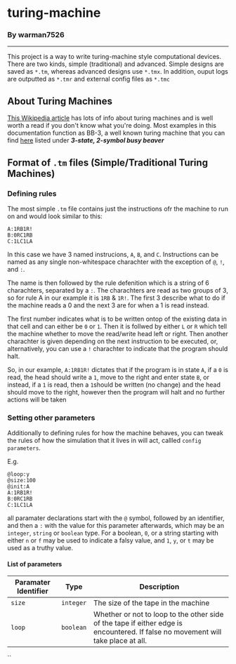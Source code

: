 # turing-machine
### By warman7526
---
This project is a way to write turing-machine style computational devices. There are two kinds, simple (traditional) and advanced. Simple designs are saved as `*.tm`, whereas advanced designs use `*.tmx`. In addition, ouput logs are outputted as `*.tmr` and external config files as `*.tmc`

## About Turing Machines
[This Wikipedia article](https://en.wikipedia.org/wiki/Turing_machine) has lots of info about turing machines and is well worth a read if you don't know what you're doing. Most examples in this documentation function as BB-3, a well known turing machine that you can find [here](https://en.wikipedia.org/wiki/Busy_beaver#List_of_busy_beavers) listed under ***3-state, 2-symbol busy beaver***

## Format of `.tm` files (Simple/Traditional Turing Machines)
### Defining rules
The most simple `.tm` file contains just the instructions ofr the machine to run on and would look similar to this:
```
A:1RB1R!
B:0RC1RB
C:1LC1LA
```
In this case we have 3 named instrucions, `A`, `B`, and `C`. Instructions can be named as any single non-whitespace charachter with the exception of `@`, `!`, and `:`.

The name is then followed by the rule defenition which is a string of 6 charachters, separated by a `:`. The charachters are read as two groups of 3, so for rule A in our example it is `1RB` & `1R!`. The first 3 describe what to do if the machine reads a 0 and the next 3 are for when a 1 is read instead.

The first number indicates what is to be written ontop of the existing data in that cell and can either be `0` or `1`. Then it is follwed by either `L` or `R` which tell the machine whether to move the read/write head left or right. Then another charachter is given depending on the next instruction to be executed, or, alternatively, you can use a `!` charachter to indicate that the program should halt.

So,  in our example, `A:1RB1R!` dictates that if the program is in state `A`, if a `0` is read, the head should write a `1`, move to the right and enter state `B`, or instead, if a `1` is read, then a `1`should be written (no change) and the head should move to the right, however then the program will halt and no further actions will be taken

### Setting other parameters
Additionally to defining rules for how the machine behaves, you can tweak the rules of how the simulation that it lives in will act, callled `config parameters`.

E.g.
```
@loop:y
@size:100
@init:A
A:1RB1R!
B:0RC1RB
C:1LC1LA
```
all paramater declarations start with the `@` symbol, followed by an identifier, and then a `:` with the value for this parameter afterwards, which may be an `integer`, `string` or `boolean` type. For a boolean, `0`, or a string starting with either `n` or `f` may be used to indicate a falsy value, and `1`, `y`, or `t` may be used as a truthy value.
#### List of parameters

| Paramater Identifier | Type     | Description
|-|-|-
|`size`|`integer`|The size of the tape in the machine
|`loop`|`boolean`|Whether or not to loop to the other side of the tape if either edge is encountered. If false no movement will take place at all.
``
